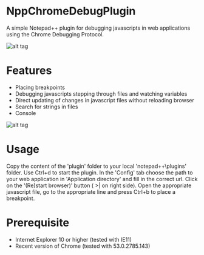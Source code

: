 NppChromeDebugPlugin
====================
A simple Notepad++ plugin for debugging javascripts in web applications using the Chrome Debugging Protocol.

![alt tag](https://github.com/jdubbeldam/NppChomeDebugPlugin/blob/master/images/overview.png)

Features
========

* Placing breakpoints
* Debugging javascripts stepping through files and watching variables 
* Direct updating of changes in javascript files without reloading browser
* Search for strings in files
* Console

![alt tag](https://github.com/jdubbeldam/NppChomeDebugPlugin/blob/master/images/console.png)

Usage
=====

Copy the content of the 'plugin' folder to your local 'notepad++\plugins\' folder.
Use Ctrl+d to start the plugin. In the 'Config' tab choose the path to your web application
in 'Application directory' and fill in the correct url. Click on the '(Re)start browser)'
button ( >| on right side). Open the appropriate javascript file, go to the appropriate line and press Ctrl+b to place a
breakpoint.

Prerequisite
============

* Internet Explorer 10 or higher (tested with IE11)
* Recent version of Chrome (tested with 53.0.2785.143)
